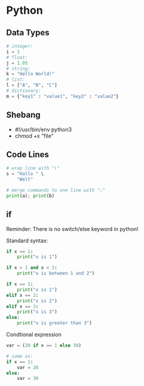 # Python

## Data Types

```python
# integer:
i = 1
# float:
j = 1.05
# string:
k = "Hello World!"
# list:
l = ["A", "B", "C"]
# dictionary:
m = {"key1" : "value1", "key2" : "value2"}
```

## Shebang

* #!/usr/bin/env python3
* chmod +x "file"

## Code Lines
```python
# wrap line with "\"
s = "Hallo " \
    "Welt"

# merge commands to one line with ";"
print(a); print(b)
```

## if
Reminder: There is no switch/else keyword in python!

Standard syntax:
```python
if x == 1:
    print("x is 1")

if x > 1 and x < 2:
    print("x is between 1 and 2")

if x == 1:
    print("x is 1")
elif x == 2:
    print("x is 2")
elif x == 3:
    print("x is 3")
else:
    print("x is greater than 3")
```

Condtional expression
```python
var = (20 if x == 1 else 30)

# same as:
if x == 1:
    var = 20
else:
    var = 30
```
